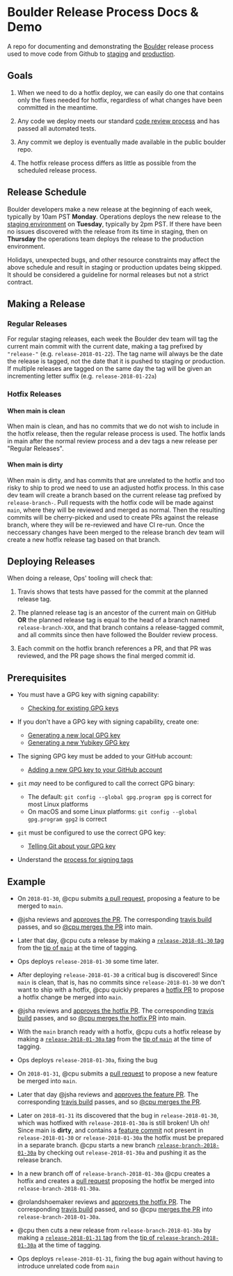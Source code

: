 # Boulder Release Process Docs & Demo

A repo for documenting and demonstrating the
[Boulder](https://github.com/letsencrypt/boulder) release process used to move
code from Github to [staging](https://letsencrypt.org/docs/staging-environment/)
and [production](https://acme-v01.api.letsencrypt.org/).

## Goals

1. When we need to do a hotfix deploy, we can easily do one that contains only
   the fixes needed for hotfix, regardless of what changes have been committed
   in the meantime.

1. Any code we deploy meets our standard [code review
   process](https://github.com/letsencrypt/boulder/blob/main/CONTRIBUTING.md#review-requirements)
   and has passed all automated tests.

3. Any commit we deploy is eventually made available in the public boulder repo.

4. The hotfix release process differs as little as possible from the scheduled
   release process.

## Release Schedule

Boulder developers make a new release at the beginning of each week, typically
by 10am PST **Monday**. Operations deploys the new release to the [staging
environment](https://letsencrypt.org/docs/staging-environment/) on **Tuesday**,
typically by 2pm PST. If there have been no issues discovered with the release
from its time in staging, then on **Thursday** the operations team deploys the
release to the production environment.

Holidays, unexpected bugs, and other resource constraints may affect the above
schedule and result in staging or production updates being skipped. It should be
considered a guideline for normal releases but not a strict contract.

## Making a Release

### Regular Releases

For regular staging releases, each week the Boulder dev team will tag the
current main commit with the current date, making a tag prefixed by
`"release-"` (e.g. `release-2018-01-22`). The tag name will always be the date
the release is tagged, not the date that it is pushed to staging or production.
If multiple releases are tagged on the same day the tag will be given an
incrementing letter suffix (e.g. `release-2018-01-22a`)

### Hotfix Releases

#### When main is clean

When main is clean, and has no commits that we do not wish to include in the
hotfix release, then the regular release process is used. The hotfix lands in
main after the normal review process and a dev tags a new release per "Regular
Releases".

#### When main is dirty

When main is dirty, and has commits that are unrelated to the hotfix and too
risky to ship to prod we need to use an adjusted hotfix process. In this case
dev team will create a branch based on the current release tag prefixed by
`release-branch-`. Pull requests with the hotfix code will be made against
`main`, where they will be reviewed and merged as normal. Then the resulting
commits will be cherry-picked and used to create PRs against the release
branch, where they will be re-reviewed and have CI re-run. Once the
neccessary changes have been merged to the release branch dev team will create
a new hotfix release tag based on that branch.

## Deploying Releases

When doing a release, Ops' tooling will check that:

1. Travis shows that tests have passed for the commit at the planned release tag.

2. The planned release tag is an ancestor of the current main on GitHub **OR**
   the planned release tag is equal to the head of a branch named
   `release-branch-XXX`, and that branch contains a release-tagged commit, and
   all commits since then have followed the Boulder review process.

3. Each commit on the hotfix branch references a PR, and that PR was reviewed,
   and the PR page shows the final merged commit id.

## Prerequisites

* You must have a GPG key with signing capability:
  * [Checking for existing GPG keys](https://docs.github.com/en/free-pro-team@latest/github/authenticating-to-github/checking-for-existing-gpg-keys)

* If you don't have a GPG key with signing capability, create one:
    * [Generating a new local GPG key](https://docs.github.com/en/free-pro-team@latest/github/authenticating-to-github/generating-a-new-gpg-key)
    * [Generating a new Yubikey GPG key](https://support.yubico.com/hc/en-us/articles/360013790259-Using-Your-YubiKey-with-OpenPGP)

* The signing GPG key must be added to your GitHub account:
  * [Adding a new GPG key to your GitHub
    account](https://docs.github.com/en/free-pro-team@latest/github/authenticating-to-github/adding-a-new-gpg-key-to-your-github-account)

* `git` *may* need to be configured to call the correct GPG binary:
  * The default: `git config --global gpg.program gpg` is correct for most Linux platforms
  * On macOS and some Linux platforms: `git config --global gpg.program gpg2` is correct

* `git` must be configured to use the correct GPG key:
  * [Telling Git about your GPG key](https://docs.github.com/en/free-pro-team@latest/github/authenticating-to-github/telling-git-about-your-signing-key)

* Understand the [process for signing tags](https://docs.github.com/en/free-pro-team@latest/github/authenticating-to-github/signing-tags)

## Example

* On `2018-01-30`, @cpu submits [a pull request](https://github.com/letsencrypt/boulder-release-process/pull/1), proposing a feature to be merged to `main`.

* @jsha reviews and [approves the PR](https://github.com/letsencrypt/boulder-release-process/pull/1#pullrequestreview-92717219). The corresponding [travis build](https://travis-ci.com/letsencrypt/boulder-release-process/builds/64669844?utm_source=github_status&utm_medium=notification) passes, and so [@cpu merges the PR](https://github.com/letsencrypt/boulder-release-process/commit/500b4c3c010b7f8d97aca106aa76550b5cff72f0) into main.

* Later that day, @cpu cuts a release by making a [`release-2018-01-30` tag](https://github.com/letsencrypt/boulder-release-process/releases/tag/release-2018-01-30) from the [tip of `main`](https://github.com/letsencrypt/boulder-release-process/commit/500b4c3c010b7f8d97aca106aa76550b5cff72f0) at the time of tagging.

* Ops deploys `release-2018-01-30` some time later.

* After deploying `release-2018-01-30` a critical bug is discovered! Since `main` is clean, that is, has no commits since `release-2018-01-30` we don't want to ship with a hotfix, @cpu quickly prepares a [hotfix PR](https://github.com/letsencrypt/boulder-release-process/pull/2) to propose a hotfix change be merged into `main`.

* @jsha reviews and [approves the hotfix PR](https://github.com/letsencrypt/boulder-release-process/pull/2#pullrequestreview-92737652). The corresponding [travis build](https://travis-ci.com/letsencrypt/boulder-release-process/builds/64675859?utm_source=github_status&utm_medium=notification) passes, and so [@cpu merges the hotfix PR](https://github.com/letsencrypt/boulder-release-process/commit/4ed5f8181852237dd6cde45fbc63bd199f2d3ec9) into main.

* With the `main` branch ready with a hotfix, @cpu cuts a hotfix release by making a [`release-2018-01-30a` tag](https://github.com/letsencrypt/boulder-release-process/releases/tag/release-2018-01-30a) from the [tip of `main`](https://github.com/letsencrypt/boulder-release-process/commit/4ed5f8181852237dd6cde45fbc63bd199f2d3ec9) at the time of tagging.

* Ops deploys `release-2018-01-30a`, fixing the bug

* On `2018-01-31`, @cpu submits a [pull request](https://github.com/letsencrypt/boulder-release-process/pull/3) to propose a new feature be merged into `main`. 

* Later that day @jsha reviews and [approves the feature PR](https://github.com/letsencrypt/boulder-release-process/pull/3#pullrequestreview-93045304). The corresponding [travis build](https://travis-ci.com/letsencrypt/boulder-release-process/builds/64744142?utm_source=github_status&utm_medium=notification) passes, and so [@cpu merges the PR](https://github.com/letsencrypt/boulder-release-process/commit/e926651516f4c275740b68987481475495b55b65).


* Later on `2018-01-31` its discovered that the bug in `release-2018-01-30`, which was hotfixed with `release-2018-01-30a` is still broken! Uh oh! Since main is **dirty**, and contains a [feature commit](https://github.com/letsencrypt/boulder-release-process/commit/e926651516f4c275740b68987481475495b55b65) not present in `release-2018-01-30` or `release-2018-01-30a` the hotfix must be prepared in a separate branch. @cpu starts a new branch [`release-branch-2018-01-30a`](https://github.com/letsencrypt/boulder-release-process/tree/release-branch-2018-01-30a) by checking out `release-2018-01-30a` and pushing it as the release branch.

* In a new branch off of `release-branch-2018-01-30a` @cpu creates a hotfix and creates a [pull request](https://github.com/letsencrypt/boulder-release-process/pull/5) proposing the hotfix be merged into `release-branch-2018-01-30a`.

* @rolandshoemaker reviews and [approves the hotfix PR](https://github.com/letsencrypt/boulder-release-process/pull/5#pullrequestreview-93077656). The corresponding [travis build](https://travis-ci.com/letsencrypt/boulder-release-process/builds/64779641?utm_source=github_status&utm_medium=notification) passed, and so @cpu [merges the PR](https://github.com/letsencrypt/boulder-release-process/commit/9242e5ce9e96b5d0fdbc5140c9a6f9dd983e0273) into `release-branch-2018-01-30a`.

* @cpu then cuts a new release from `release-branch-2018-01-30a` by making a [`release-2018-01-31` tag](https://github.com/letsencrypt/boulder-release-process/releases/tag/release-2018-01-31) from the [tip of `release-branch-2018-01-30a`](https://github.com/letsencrypt/boulder-release-process/commit/4ed5f8181852237dd6cde45fbc63bd199f2d3ec9) at the time of tagging.

* Ops deploys `release-2018-01-31`, fixing the bug again without having to introduce unrelated code from `main`
